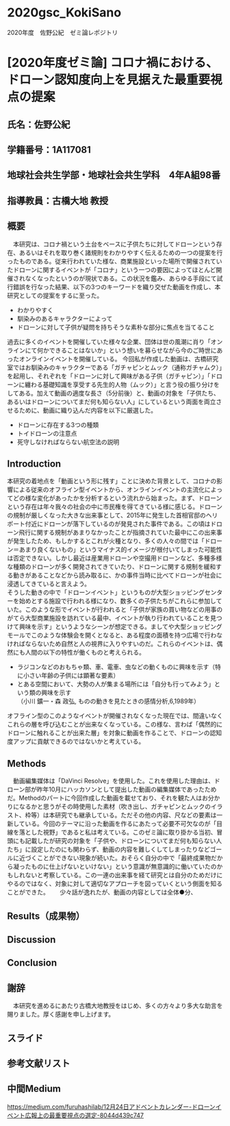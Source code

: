 # 2020gsc_KokiSano
2020年度　佐野公紀　ゼミ論レポジトリ

# [2020年度ゼミ論] コロナ禍における、ドローン認知度向上を見据えた最重要視点の提案

## 氏名：佐野公紀
## 学籍番号：1A117081
## 地球社会共生学部・地球社会共生学科　4年A組98番

## 指導教員：古橋大地 教授

## 概要
　本研究は、コロナ禍という土台をベースに子供たちに対してドローンという存在、あるいはそれを取り巻く諸規則をわかりやすく伝えるための一つの提案を行ったものである。従来行われていた様な、商業施設といった場所で開催されていたドローンに関するイベントが「コロナ」という一つの要因によってほとんど開催されなくなったというのが現状である。この状況を鑑み、あらゆる手段にて試行錯誤を行なった結果、以下の3つのキーワードを織り交ぜた動画を作成し、本研究としての提案をするに至った。
  * わかりやすく
  * 馴染みのあるキャラクターによって
  * ドローンに対して子供が疑問を持ちそうな素朴な部分に焦点を当てること
  
  過去に多くのイベントを開催していた様々な企業、団体は世の風潮に肖り「オンラインにて何かできることはないか」という想いを募らせながら今のご時世にあったオンラインイベントを開催している。
今回私が作成した動画は、古橋研究室ではお馴染みのキャラクターである「ガチャピンとムック（通称ガチャムク）」を起用し、それぞれを「ドローンに対して興味がある子供（ガチャピン）」「ドローンに纏わる基礎知識を享受する先生的人物（ムック）」と言う役の振り分けをしてある。加えて動画の適度な長さ（5分前後）と、動画の対象を「子供たち、あるいはドローンについてまだ何も知らない人」にしているという両面を両立させるために、動画に織り込んだ内容を以下に厳選した。
  * ドローンに存在する3つの種類
  * トイドローンの注意点
  * 死守しなければならない航空法の説明

## Introduction
 本研究の着地点を「動画という形に残す」ことに決めた背景として、コロナの影響による従来のオフライン型イベントから、オンラインイベントの主流化によってどの様な変化があったかを分析するという流れから始まった。まず、ドローンという存在は年々我々の社会の中に市民権を得てきている様に感じる。ドローンの規制が厳しくなった大きな出来事として、2015年に発生した首相官邸のヘリポート付近にドローンが落下しているのが発見された事件である。この頃はドローン飛行に関する規制があまりなかったことが指摘されていた最中にこの出来事が発生したため、もしかするとこれが火種となり、多くの人々の間では「ドローン＝あまり良くないもの」というマイナス的イメージが根付いてしまった可能性は否定できない。しかし最近は産業用ドローンや空撮用ドローンなど、多種多様な種類のドローンが多く開発されてきていたり、ドローンに関する規制を緩和する動きがあることなどから読み取るに、かの事件当時に比べてドローンが社会に浸透してきていると言えよう。  
 そうした動きの中で「ドローンイベント」というものが大型ショッピングセンターを始めとする施設で行われる様になり、数多くの子供たちがこれらに参加していた。このような形でイベントが行われると「子供が家族の買い物などの用事のがてら大型商業施設を訪れている最中、イベントが執り行われていることを見つけて興味を示す」というようなシーンが想定できる。ましてや大型ショッピングモールでこのような体験会を開くとなると、ある程度の面積を持つ広場で行わなければならないため自然と人の視界に入りやすいのだ。これらのイベントは、偶然にも人間の以下の特性が働くものと考えられる。  
  * ラジコンなどのおもちゃ類、車、電車、虫などの動くものに興味を示す（特に小さい年齢の子供には顕著な要素）
  * とある空間において、大勢の人が集まる場所には「自分も行ってみよう」という類の興味を示す  
  （小川 鑛一・森 政弘, ものの動きを見たときの感情分析,6,1989年）

オフライン型のこのようなイベントが開催されなくなった現在では、間違いなくこれらの層を呼び込むことが出来なくなっている。この様な、言わば「偶然的にドローンに触れることが出来た層」を対象に動画を作ることで、ドローンの認知度アップに貢献できるのではないかと考えている。

## Methods
　動画編集媒体は「DaVinci Resolve」を使用した。これを使用した理由は、ドローン部が昨年10月にハッカソンとして提出した動画の編集媒体であったためだ。Methodのパートに今回作成した動画を載せており、それを観た人はお分かりになるかと思うがその時使用した素材（吹き出し、ガチャピンとムックのイラスト、枠等）は本研究でも継承している。ただその他の内容、尺などの要素は一新している。今回のテーマに沿った動画を作るにあたって必要不可欠なのが「目線を落とした視野」であると私は考えている。このゼミ論に取り掛かる当初、冒頭にも記載したが研究の対象を「子供や、ドローンについてまだ何も知らない人たち」に設定したのにも関わらず、動画の内容を難しくしてしまったりなどゴールに近づくことができない現象が続いた。おそらく自分の中で「最終成果物だから凝ったものに仕上げないといけない」という意識が無意識的に働いていたのかもしれないと考察している。この一連の出来事を経て研究とは自分のためだけにやるのではなく、対象に対して適切なアプローチを図っていくという側面を知ることができた。　　
 少々話が逸れたが、動画の内容としては全体●分、
　
## Results（成果物）
## Discussion
## Conclusion
## 謝辞
　本研究を進めるにあたり古橋大地教授をはじめ、多くの方々より多大な助言を賜りました。厚く感謝を申し上げます。
## スライド
## 参考文献リスト
## 中間Medium  
https://medium.com/furuhashilab/12月24日アドベントカレンダー-ドローンイベント広報上の最重要視点の選定-8044d439c747



 

